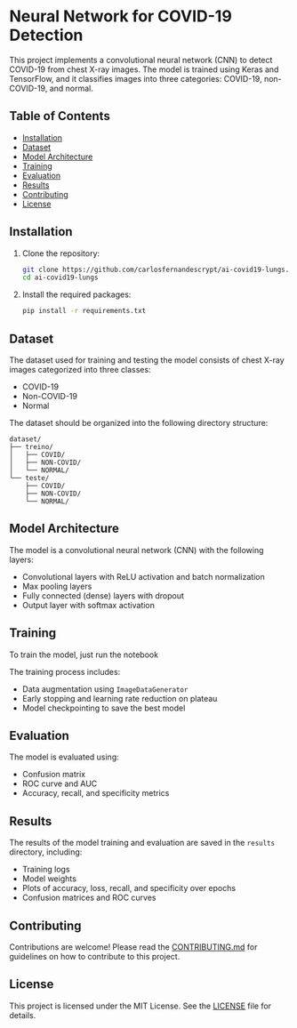 # Neural Network for COVID-19 Detection

This project implements a convolutional neural network (CNN) to detect COVID-19 from chest X-ray images. The model is trained using Keras and TensorFlow, and it classifies images into three categories: COVID-19, non-COVID-19, and normal.

## Table of Contents
- [Installation](#installation)
- [Dataset](#dataset)
- [Model Architecture](#model-architecture)
- [Training](#training)
- [Evaluation](#evaluation)
- [Results](#results)
- [Contributing](#contributing)
- [License](#license)

## Installation

1. Clone the repository:
    ```sh
    git clone https://github.com/carlosfernandescrypt/ai-covid19-lungs.git
    cd ai-covid19-lungs
    ```

2. Install the required packages:
    ```sh
    pip install -r requirements.txt
    ```

## Dataset

The dataset used for training and testing the model consists of chest X-ray images categorized into three classes:
- COVID-19
- Non-COVID-19
- Normal

The dataset should be organized into the following directory structure:
```
dataset/
├── treino/
│   ├── COVID/
│   ├── NON-COVID/
│   └── NORMAL/
└── teste/
    ├── COVID/
    ├── NON-COVID/
    └── NORMAL/
```

## Model Architecture

The model is a convolutional neural network (CNN) with the following layers:
- Convolutional layers with ReLU activation and batch normalization
- Max pooling layers
- Fully connected (dense) layers with dropout
- Output layer with softmax activation

## Training

To train the model, just run the notebook 

The training process includes:
- Data augmentation using `ImageDataGenerator`
- Early stopping and learning rate reduction on plateau
- Model checkpointing to save the best model

## Evaluation

The model is evaluated using:
- Confusion matrix
- ROC curve and AUC
- Accuracy, recall, and specificity metrics

## Results

The results of the model training and evaluation are saved in the `results` directory, including:
- Training logs
- Model weights
- Plots of accuracy, loss, recall, and specificity over epochs
- Confusion matrices and ROC curves

## Contributing

Contributions are welcome! Please read the [CONTRIBUTING.md](CONTRIBUTING.md) for guidelines on how to contribute to this project.

## License

This project is licensed under the MIT License. See the [LICENSE](LICENSE) file for details.

